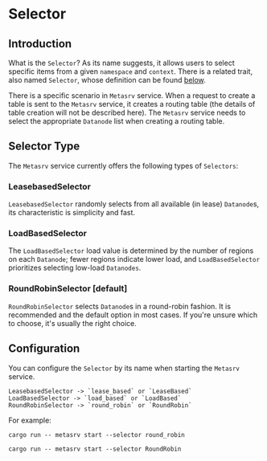 # Selector

## Introduction

What is the `Selector`? As its name suggests, it allows users to select specific items from a given `namespace` and `context`. There is a related trait, also named `Selector`, whose definition can be found [below][0].

[0]: https://github.com/GreptimeTeam/greptimedb/blob/main/src/meta-srv/src/selector.rs

There is a specific scenario in `Metasrv` service. When a request to create a table is sent to the `Metasrv` service, it creates a routing table (the details of table creation will not be described here). The `Metasrv` service needs to select the appropriate `Datanode` list when creating a routing table.

## Selector Type

The `Metasrv` service currently offers the following types of `Selectors`:

### LeasebasedSelector

`LeasebasedSelector` randomly selects from all available (in lease) `Datanode`s, its characteristic is simplicity and fast.

### LoadBasedSelector

The `LoadBasedSelector` load value is determined by the number of regions on each `Datanode`; fewer regions indicate lower load, and `LoadBasedSelector` prioritizes selecting low-load `Datanodes`.

### RoundRobinSelector [default]
`RoundRobinSelector` selects `Datanode`s in a round-robin fashion. It is recommended and the default option in most cases. If you're unsure which to choose, it's usually the right choice.

## Configuration

You can configure the `Selector` by its name when starting the `Metasrv` service.

```
LeasebasedSelector -> `lease_based` or `LeaseBased`
LoadBasedSelector -> `load_based` or `LoadBased`
RoundRobinSelector -> `round_robin` or `RoundRobin`
```

For example:

```shell
cargo run -- metasrv start --selector round_robin
```

```shell
cargo run -- metasrv start --selector RoundRobin
```
